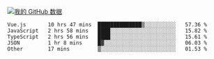 [![我的 GitHub 数据](https://github-readme-stats.vercel.app/api?username=unbrain&?theme=dark)]()

<!--START_SECTION:waka-->
```text
Vue.js       10 hrs 47 mins  ██████████████▒░░░░░░░░░░   57.36 % 
JavaScript   2 hrs 58 mins   ████░░░░░░░░░░░░░░░░░░░░░   15.82 % 
TypeScript   2 hrs 56 mins   ████░░░░░░░░░░░░░░░░░░░░░   15.61 % 
JSON         1 hr 8 mins     █▓░░░░░░░░░░░░░░░░░░░░░░░   06.03 % 
Other        17 mins         ▒░░░░░░░░░░░░░░░░░░░░░░░░   01.53 % 
```
<!--END_SECTION:waka-->
